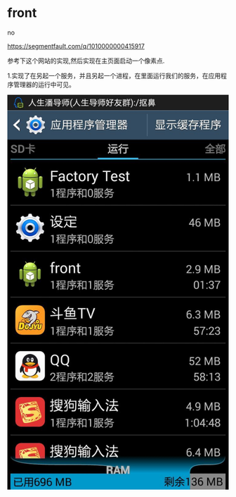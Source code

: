 # front
no


https://segmentfault.com/q/1010000000415917

参考下这个网站的实现,然后实现在主页面启动一个像素点.

1.实现了在另起一个服务，并且另起一个进程，在里面运行我们的服务，在应用程序管理器的运行中可见。

![](https://github.com/agoodcoolman/front/raw/master/01.jpg)  

